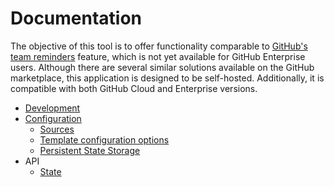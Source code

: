 # Documentation

The objective of this tool is to offer functionality comparable to [GitHub's team reminders](https://docs.github.com/en/organizations/organizing-members-into-teams/managing-scheduled-reminders-for-your-team) feature, which is not yet available for GitHub Enterprise users. Although there are several similar solutions available on the GitHub marketplace, this application is designed to be self-hosted. Additionally, it is compatible with both GitHub Cloud and Enterprise versions.

- [Development](./development.md)
- [Configuration](./configuration.md)
    - [Sources](./sources.md)
    - [Template configuration options](./template-config.md)
    - [Persistent State Storage](./persistent-state-storage.md)
- API
  - [State](state-api.md)
